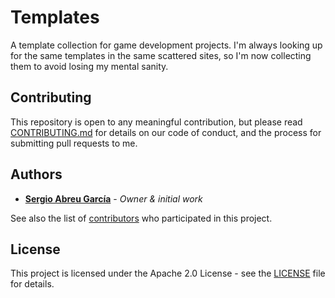 # Templates
A template collection for game development projects. I'm always looking
up for the same templates in the same scattered sites, so I'm now collecting them
to avoid losing my mental sanity.

## Contributing

This repository is open to any meaningful contribution, but please read
[CONTRIBUTING.md](CONTRIBUTING.md) for details on our code of conduct, and
the process for submitting pull requests to me.

## Authors

* **[Sergio Abreu García](https://sag-dev.com)** - *Owner & initial work*

See also the list of [contributors](https://github.com/Sag-Dev/templates/contributors) who participated in this project.

## License

This project is licensed under the Apache 2.0 License - see the [LICENSE](LICENSE) file for details.
